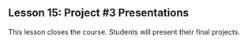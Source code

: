 ## Lesson 15: Project #3 Presentations

This lesson closes the course. Students will present their final projects.